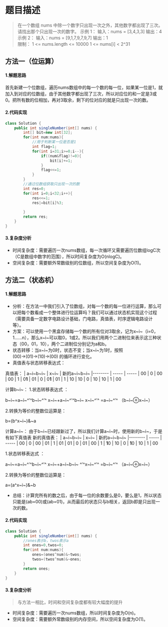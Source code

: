 # 题目描述
> 在一个数组 nums 中除一个数字只出现一次之外，其他数字都出现了三次。请找出那个只出现一次的数字。
> 示例 1：
> 输入：nums = [3,4,3,3] 
> 输出：4 示例 2：
> 输入：nums = [9,1,7,9,7,9,7] 
> 输出：1   
> 限制：
> 1 <= nums.length <= 10000 
> 1 <= nums[i] < 2^31

## 方法一（位运算）
#### 1.解题思路
首先新建一个位数组，遍历nums数组中的每一个数的每一位，如果某一位是1，就加入到对应的位数组，由于其他数字都出现了三次，所以对应位的和一定是3或0。把所有数的位相加，再对3取余，剩下的位对应的就是只出现一次的数。
#### 2.代码实现

```java
class Solution {
    public int singleNumber(int[] nums) {
        int[] bit=new int[32];
        for(int num:nums){
        	//用于判断某一位是否是1
            int flag=1;
            for(int i=31;i>=0;i--){
                if((num&flag)!=0){
                    bit[i]+=1;              
                }   
                flag<<=1;           
            }
        }
        //通过位数组获取只出现一次的数
        int res=0;
        for(int i=0;i<32;i++){
            res<<=1;
            res|=bit[i]%3;
            
        }
        return res;
    }
}
```
#### 3.复杂度分析
 - 时间复杂度：需要遍历一次nums数组，每一次循环又需要遍历位数组logC次（C是数组中数字的范围），所以时间复杂度为O(nlogC)。
 - 空间复杂度：需要额外常数级别的位数组，所以空间复杂度为O(1)。

## 方法二（状态机）
#### 1.解题思路
 - 分析：在方法一中我们引入了位数组，对每一个数的每一位进行运算，那么可以把每个数看成一个整体进行位运算吗？我们可以通过状态机实现这个过程（需要具备一定数字电路设计基础，门电路，真值表，时序逻辑电路设计等）。
 - 方案：可以使用一个黑盒存储每一个数的所有位对3取余，记为x~i~（i=0，1……n），那么x~i~可以取0，1或2。所以我们用两个二进制位来表示这三种状态（00，01，10），两个二进制位分别记为a和b。
 - 状态转移：当x~i~为0时，状态不变；当x~i~为1时，按照(00)→(01)→(10)→(00) 的循环进行变化。
 - 真值表与状态转移表达式：

  真值表：
  | a~i~b~i~     | x~i~ | 新的a~i~b~i~
  |-------- | -----  | -----
  | 00      | 0      |  00
  | 00      | 1      | 0**1**
  | 01      | 0      | 0**1**
  | 01      | 1      | 10
  | 10      | 0      | 10
  | 10      | 1      | 00

  计算b~i~：
  1.状态转移表达式 ：

  b~i~=a~i~^′^b~i~^′^ x~i~+a~i~^′^b~i~ x~i~^′^  =a~i~^′^ （b~i~⊕x~i~）

  2.转换为等价的整数位运算是：

  b=(b^x~i~)&~a

  计算a~i~：
  由于b~i~已经跟新过了，所以我们计算a~i~时，使用新的b~i~，于是有如下真值表
  新的真值表：
  | a~i~b~i~     | x~i~ | 新的a~i~b~i~
  |-------- | -----  | -----
  | 00      | 0      | 00
  | 01      | 1      | 01
  | 01      | 0      | 01
  | 00      | 1      | **1**0
  | 10      | 0      | **1**0
  | 10      | 1      | 00	

  1.状态转移表达式 ：

  a~i~=a~i~^′^b~i~^′^ x~i~+a~i~b~i~ ^′^x~i~^′^  =b~i~^′^ （a~i~⊕x~i~）

  2.转换为等价的整数位运算是：

  a=(a^x~i~)&~b
 - 总结：计算完所有的数之后，由于每一位的余数要么是0，要么是1，所以状态只能是(ab=00)或(ab=01)，从而最后的状态只与b相关，返回b即是只出现一次的数。
#### 2.代码实现

```java
class Solution {
    public int singleNumber(int[] nums) {
    	//ones表示b，twos表示a
        int ones=0,twos=0;
        for(int num:nums){
            ones=(ones^num)&~twos;
            twos=(twos^num)&~ones;
        }
        return ones;
    }
}

```
#### 3.复杂度分析
> 与方法一相比，时间和空间复杂度都有较大幅度的提升
 - 时间复杂度：需要遍历一次nums数组，所以时间复杂度为O(n)。
 - 空间复杂度：需要额外常数级别的内存空间，所以空间复杂度为O(1)。
